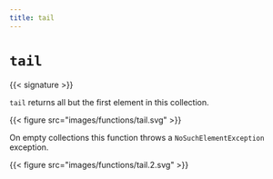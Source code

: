```yaml
---
title: tail
---
```


# `tail`

{{< signature >}}

`tail` returns all but the first element in this collection.

{{< figure src="images/functions/tail.svg" >}}

On empty collections this function throws a `NoSuchElementException` exception.

{{< figure src="images/functions/tail.2.svg" >}}
